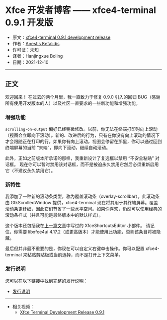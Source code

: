 # Xfce 开发者博客 —— xfce4-terminal 0.9.1 开发版

- 原文：[xfce4-terminal 0.9.1 development release](http://users.uoa.gr/~sdi1800073/sources/xfce_blog09.html)
- 作者：[Anestis Kefalidis](http://users.uoa.gr/~sdi1800073/)
- 许可证：未知
- 译者：Hanjingxue Boling
- 日期：2021-12-10

----

## 正文

欢迎回来！ 在过去的两个月里，我一直致力于修复 0.9.0 引入的回归 BUG（感谢所有使用开发版本的人）以及社区一直要求的一些新功能和增强功能。

### 增强功能

`scrolling-on-output` 偏好已经稍微修改。以前，你无法在终端打印时向上滚动（视图会立即向下滚动）。新的、改进后的行为，只有在你没有向上滚动的情况下才会跟随正在打印的行。如果你有向上滚动，视图会停留在那里，你可以通过回到终端屏幕的当前 “末端”，即向下滚动，继续自动滚动。

此外，正如之前版本所承诺的那样，我重新设计了复选框以禁用 “不安全粘贴” 对话框。 现在你可以暂时禁用该对话框，而不是被迫永久禁用它然后必须重新启用它（不建议永久禁用它）。

### 新特性

我添加了一种新的滚动条类型，称为覆盖滚动条（overlay-scrollbar）。此滚动条由 GtkScrolledWindow 提供，xfce4-terminal 现在将其用于其终端屏幕。覆盖滚动条更纤细，因此它们节省了一些水平空间。如果你喜欢，仍然可以使用经典的滚动条样式（并且可能是最终版本中的默认样式）。

这个版本还包括我在[上一篇文章](http://users.uoa.gr/~sdi1800073/sources/xfce_blog08.html)中写过的 XfceShortcutsEditor 小部件。 请记住，你需要 libxfce4ui 4.17.2（或更高版本）才能使用此功能，否则该条目将被隐藏。

最后但并非最不重要的是，你现在可以自定义右键单击操作。你可以配置 xfce4-terminal 来粘贴剪贴板或当前选择，而不是打开上下文菜单。

### 发行说明

您可以在以下链接中找到完整的发行说明：

- [发行说明](https://gitlab.xfce.org/apps/xfce4-terminal/-/blob/master/NEWS)

----

- 相关视频：  
    * [Xfce Terminal Development Release 0.9.1](https://youtu.be/xuDRw-p5bCA)